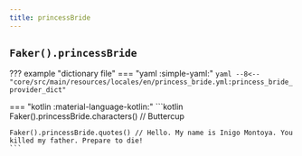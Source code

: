 ```yaml
---
title: princessBride
---
```


## `Faker().princessBride`

??? example "dictionary file"
    === "yaml :simple-yaml:"
        ```yaml
        --8<-- "core/src/main/resources/locales/en/princess_bride.yml:princess_bride_provider_dict"
        ```

=== "kotlin :material-language-kotlin:"
    ```kotlin
    Faker().princessBride.characters() // Buttercup

    Faker().princessBride.quotes() // Hello. My name is Inigo Montoya. You killed my father. Prepare to die!
    ```
